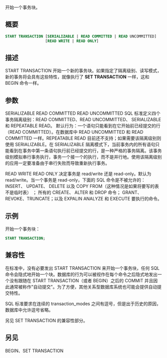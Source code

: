 开始一个事务块。

## 概要

```sql
START TRANSACTION [SERIALIZABLE | READ COMMITTED | READ UNCOMMITTED]
                  [READ WRITE | READ ONLY]
```

## 描述
START TRANSACTION 开始一个新的事务块。如果指定了隔离级别、读写模式，新的事务将会具有这些特性，就像执行了 **SET TRANSACTION** 一样，这和 BEGIN 命令一样。

## 参数

SERIALIZABLE
READ COMMITTED
READ UNCOMMITTED
SQL 标准定义四个事务隔离级别：READ COMMITTED、READ UNCOMMITTED、 SERIALIZABLE 和 REPEATABLE READ。
默认行为：一个语句只能看到在它开始前已经提交的行（READ COMMITTED）。在数据库中 READ UNCOMMITTED 和 READ COMMITTED 一样。REPEATABLE READ 目前还不支持；如果需要该隔离级别则使用 SERIALIZABLE。在 SERIALIZABLE 隔离模式下，当前事务内的所有语句只能看到在事务中第一条语句执行前已经提交的行，是一种严格的事务隔离。该事务级别模拟串行事务执行，事务一个接一个的执行，而不是并行地。使用该隔离级别的应用一定要准备由于串行失败而导致重新执行事务。

READ WRITE
READ ONLY
决定事务是 read/write 还是 read-only。默认为 read/write。当一个事务是 read-only，下面的 SQL 命令是不被允许的：
INSERT、 UPDATE、 DELETE 以及 COPY FROM（这种情况是如果将要写的表不是临时表） ； 所有的 CREATE、 ALTER 和 DROP 命令； GRANT、REVOKE、TRUNCATE；以及 EXPALIN ANALYZE 和 EXECUTE 要执行的命令。

## 示例

开始一个事务块：

```sql
START TRANSACTION;
```

## 兼容性
在标准中，没有必要发出 START TRANSACTION 来开始一个事务块，任何 SQL 命令会隐式地开始一个块。数据库的行为可以被视作在每个命令之后隐式地发出一个没有跟随在 START TRANSACTION（或者 BEGIN）之后的 COMMIT 并且因此通常被称作"自动提交"。为了方便，其他关系型数据库系统也可能会提供自动提交特性。

SQL 标准要求在连续的 transaction_modes 之间有逗号，但是出于历史的原因，数据库中允许逗号省略。

另见 SET TRANSACTION 的兼容性部分。

## 另见
BEGIN、SET TRANSACTION
